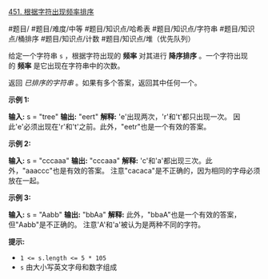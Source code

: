 [451. 根据字符出现频率排序](https://leetcode.cn/problems/sort-characters-by-frequency/)

#题目/ #题目/难度/中等 #题目/知识点/哈希表 #题目/知识点/字符串 #题目/知识点/桶排序 #题目/知识点/计数 #题目/知识点/堆（优先队列）  

给定一个字符串 `s` ，根据字符出现的 **频率** 对其进行 **降序排序** 。一个字符出现的 **频率** 是它出现在字符串中的次数。

返回 _已排序的字符串_ 。如果有多个答案，返回其中任何一个。

**示例 1:**

**输入:** s = "tree"
**输出:** "eert"
**解释:** 'e'出现两次，'r'和't'都只出现一次。
因此'e'必须出现在'r'和't'之前。此外，"eetr"也是一个有效的答案。

**示例 2:**

**输入:** s = "cccaaa"
**输出:** "cccaaa"
**解释:** 'c'和'a'都出现三次。此外，"aaaccc"也是有效的答案。
注意"cacaca"是不正确的，因为相同的字母必须放在一起。

**示例 3:**

**输入:** s = "Aabb"
**输出:** "bbAa"
**解释:** 此外，"bbaA"也是一个有效的答案，但"Aabb"是不正确的。
注意'A'和'a'被认为是两种不同的字符。

**提示:**

- `1 <= s.length <= 5 * 105`
- `s` 由大小写英文字母和数字组成